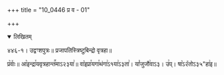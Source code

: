 +++
title = "10_0446 प्र व - 01"

+++
<details open><summary>लिखितम्</summary>

४४६-१। उद्वꣳशपुत्रः॥ प्रजापतिस्त्रिष्टुबिन्द्रो वृत्रहा॥

प्र꣥वाः꣤॥ आ꣡इन्द्रा꣯यवृत्रहान्त꣪माऽ२३या꣢॥ वा꣡इप्रा꣯यगा꣯थंगा꣢ऽ१या꣢ऽ३ता꣢। यां꣡जुजौ꣢वाऽ३। उ꣢प्। षा꣡ऽ२꣮तोऽ३५"हा꣢इ॥
</details>